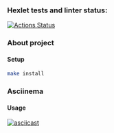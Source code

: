 ### Hexlet tests and linter status:
[![Actions Status](https://github.com/ValentineNam/frontend-project-46/actions/workflows/hexlet-check.yml/badge.svg)](https://github.com/ValentineNam/frontend-project-46/actions)

### About project

#### Setup

```bash
make install
```

### Asciinema

#### Usage
[![asciicast](https://asciinema.org/a/1uMmqbNIVHze4dj7UDEUctt67.svg)](https://asciinema.org/a/1uMmqbNIVHze4dj7UDEUctt67)